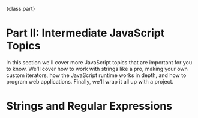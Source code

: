 {class:part}

# Part II: Intermediate JavaScript Topics

In this section we'll cover more JavaScript topics that are important for you to know. We'll cover how to work with strings like a pro, making your own custom iterators, how the JavaScript runtime works in depth, and how to program web applications. Finally, we'll wrap it all up with a project.

# Strings and Regular Expressions

